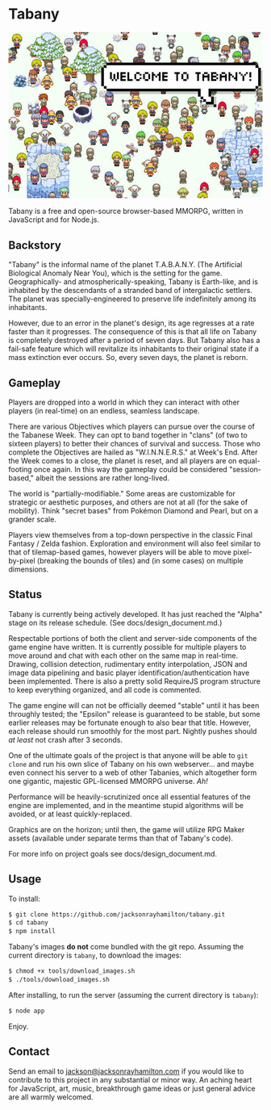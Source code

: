Tabany
======

![Screenshot of crowd of chibi characters on snow with the caption "Welcome to Tabany!".](screenshot.jpg "Screenshot")

Tabany is a free and open-source browser-based MMORPG, written in JavaScript and for Node.js.


Backstory
---------

"Tabany" is the informal name of the planet T.A.B.A.N.Y. (The Artificial Biological Anomaly Near You), which is the setting for the game. Geographically- and atmospherically-speaking, Tabany is Earth-like, and is inhabited by the descendants of a stranded band of intergalactic settlers. The planet was specially-engineered to preserve life indefinitely among its inhabitants.

However, due to an error in the planet's design, its age regresses at a rate faster than it progresses. The consequence of this is that all life on Tabany is completely destroyed after a period of seven days. But Tabany also has a fail-safe feature which will revitalize its inhabitants to their original state if a mass extinction ever occurs. So, every seven days, the planet is reborn.


Gameplay
--------

Players are dropped into a world in which they can interact with other players (in real-time) on an endless, seamless landscape. 

There are various Objectives which players can pursue over the course of the Tabanese Week. They can opt to band together in "clans" (of two to sixteen players) to better their chances of survival and success. Those who complete the Objectives are hailed as "W.I.N.N.E.R.S." at Week's End. After the Week comes to a close, the planet is reset, and all players are on equal-footing once again. In this way the gameplay could be considered "session-based," albeit the sessions are rather long-lived.

The world is "partially-modifiable." Some areas are customizable for strategic or aesthetic purposes, and others are not at all (for the sake of mobility). Think "secret bases" from Pokémon Diamond and Pearl, but on a grander scale.

Players view themselves from a top-down perspective in the classic Final Fantasy / Zelda fashion. Exploration and environment will also feel similar to that of tilemap-based games, however players will be able to move pixel-by-pixel (breaking the bounds of tiles) and (in some cases) on multiple dimensions.


Status
------

Tabany is currently being actively developed. It has just reached the "Alpha" stage on its release schedule. (See docs/design_document.md.)

Respectable portions of both the client and server-side components of the game engine have written. It is currently possible for multiple players to move around and chat with each other on the same map in real-time. Drawing, collision detection, rudimentary entity interpolation, JSON and image data pipelining and basic player identification/authentication have been implemented. There is also a pretty solid RequireJS program structure to keep everything organized, and all code is commented.

The game engine will can not be officially deemed "stable" until it has been throughly tested; the "Epsilon" release is guaranteed to be stable, but some earlier releases may be fortunate enough to also bear that title. However, each release should run smoothly for the most part. Nightly pushes should *at least* not crash after 3 seconds.

One of the ultimate goals of the project is that anyone will be able to `git clone` and run his own slice of Tabany on his own webserver... and maybe even connect his server to a web of other Tabanies, which altogether form one gigantic, majestic GPL-licensed MMORPG universe. *Ah!*

Performance will be heavily-scrutinized once all essential features of the engine are implemented, and in the meantime stupid algorithms will be avoided, or at least quickly-replaced.

Graphics are on the horizon; until then, the game will utilize RPG Maker assets (available under separate terms than that of Tabany's code).

For more info on project goals see docs/design_document.md.


Usage
-----

To install:

```bash
$ git clone https://github.com/jacksonrayhamilton/tabany.git
$ cd tabany
$ npm install
```

Tabany's images **do not** come bundled with the git repo. Assuming the current directory is `tabany`, to download the images:

```bash
$ chmod +x tools/download_images.sh
$ ./tools/download_images.sh
```

After installing, to run the server (assuming the current directory is `tabany`):

```bash
$ node app
```

Enjoy.


Contact
-------

Send an email to jackson@jacksonrayhamilton.com if you would like to contribute to this project in any substantial or minor way. An aching heart for JavaScript, art, music, breakthrough game ideas or just general advice are all warmly welcomed.
